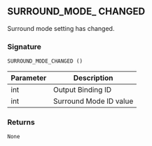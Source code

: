 ## SURROUND\_MODE\_ CHANGED

Surround mode setting has changed.


### Signature

`SURROUND_MODE_CHANGED ()`


| Parameter | Description |
| --- | --- |
| int | Output Binding ID |
| int | Surround Mode ID value |


### Returns

`None`